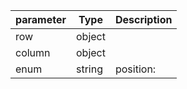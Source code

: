 | parameter | Type | Description |
| ----------- | ----------- |----------- |
| row  |  object  |    |
| column  |  object  |    |
| enum  |  string  | position:    |